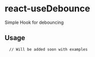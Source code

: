 # react-useDebounce

Simple Hook for debouncing

## Usage

```
  // Will be added soon with examples

```
